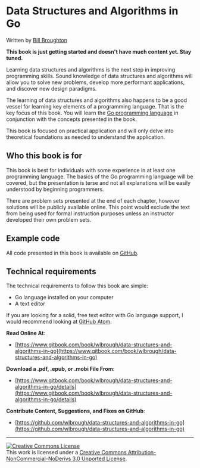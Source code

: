 # Data Structures and Algorithms in Go

Written by [Bill Broughton](http://www.billbroughton.me)

**This book is just getting started and doesn't have much content yet. Stay tuned.**

Learning data structures and algorithms is the next step in improving programming skills. Sound knowledge of data structures and algorithms will allow you to solve new problems, develop more performant applications, and discover new design paradigms.

The learning of data structures and algorithms also happens to be a good vessel for learning key elements of a programming language. That is the key focus of this book. You will learn the [Go programming language](http://golang.org) in conjunction with the concepts presented in the book. 

This book is focused on practical application and will only delve into theoretical foundations as needed to understand the application.

## Who this book is for

This book is best for individuals with some experience in at least one programming language. The basics of the Go programming language will be covered, but the presentation is terse and not all explanations will be easily understood by beginning programmers.

There are problem sets presented at the end of each chapter, however solutions will be publicly available online. This point would exclude the text from being used for formal instruction purposes unless an instructor developed their own problem sets.

## Example code

All code presented in this book is available on [GitHub](https://github.com/wlbrough/data-structures-and-algorithms-in-go-code).

## Technical requirements

The technical requirements to follow this book are simple:

* Go language installed on your computer
* A text editor

If you are looking for a solid, free text editor with Go language support, I would recommend looking at [GitHub Atom](https://atom.io/).

**Read Online At**:

* [https://www.gitbook.com/book/wlbrough/data-structures-and-algorithms-in-go](https://www.gitbook.com/book/wlbrough/data-structures-and-algorithms-in-go)

**Download a .pdf, .epub, or .mobi File From**:

* [https://www.gitbook.com/book/wlbrough/data-structures-and-algorithms-in-go/details](https://www.gitbook.com/book/wlbrough/data-structures-and-algorithms-in-go/details)

**Contribute Content, Suggestions, and Fixes on GitHub**:

* [https://github.com/wlbrough/data-structures-and-algorithms-in-go](https://github.com/wlbrough/data-structures-and-algorithms-in-go)

***

<a rel="license" href="http://creativecommons.org/licenses/by-nc-nd/3.0/"><img alt="Creative Commons License" style="border-width:0" src="https://i.creativecommons.org/l/by-nc-nd/3.0/88x31.png" /></a><br />This work is licensed under a <a rel="license" href="http://creativecommons.org/licenses/by-nc-nd/3.0/">Creative Commons Attribution-NonCommercial-NoDerivs 3.0 Unported License</a>.
